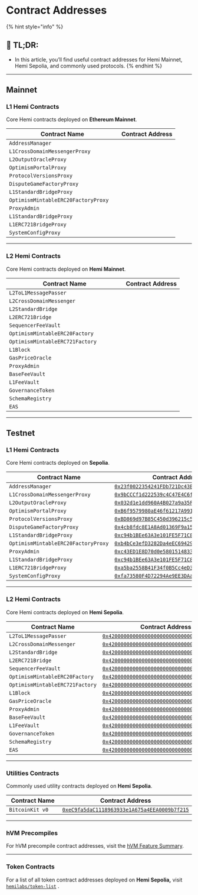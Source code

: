 # Contract Addresses

{% hint style="info" %}
## 📜 **TL;DR:**

* In this article, you’ll find useful contract addresses for Hemi Mainnet, Hemi Sepolia, and commonly used protocols.
{% endhint %}

***

## Mainnet

### L1 Hemi Contracts

Core Hemi contracts deployed on **Ethereum Mainnet**.

<table><thead><tr><th width="289">Contract Name</th><th>Contract Address</th></tr></thead><tbody><tr><td><code>AddressManager</code></td><td></td></tr><tr><td><code>L1CrossDomainMessengerProxy</code></td><td></td></tr><tr><td><code>L2OutputOracleProxy</code></td><td></td></tr><tr><td><code>OptimismPortalProxy</code></td><td></td></tr><tr><td><code>ProtocolVersionsProxy</code></td><td></td></tr><tr><td><code>DisputeGameFactoryProxy</code></td><td></td></tr><tr><td><code>L1StandardBridgeProxy</code></td><td></td></tr><tr><td><code>OptimismMintableERC20FactoryProxy</code></td><td></td></tr><tr><td><code>ProxyAdmin</code></td><td></td></tr><tr><td><code>L1StandardBridgeProxy</code></td><td></td></tr><tr><td><code>L1ERC721BridgeProxy</code></td><td></td></tr><tr><td><code>SystemConfigProxy</code></td><td></td></tr></tbody></table>

***

### L2 Hemi Contracts

Core Hemi contracts deployed on **Hemi Mainnet**.

<table><thead><tr><th width="301">Contract Name</th><th>Contract Address</th></tr></thead><tbody><tr><td><code>L2ToL1MessagePasser</code></td><td></td></tr><tr><td><code>L2CrossDomainMessenger</code></td><td></td></tr><tr><td><code>L2StandardBridge</code></td><td></td></tr><tr><td><code>L2ERC721Bridge</code></td><td></td></tr><tr><td><code>SequencerFeeVault</code></td><td></td></tr><tr><td><code>OptimismMintableERC20Factory</code></td><td></td></tr><tr><td><code>OptimismMintableERC721Factory</code></td><td></td></tr><tr><td><code>L1Block</code></td><td></td></tr><tr><td><code>GasPriceOracle</code></td><td></td></tr><tr><td><code>ProxyAdmin</code></td><td></td></tr><tr><td><code>BaseFeeVault</code></td><td></td></tr><tr><td><code>L1FeeVault</code></td><td></td></tr><tr><td><code>GovernanceToken</code></td><td></td></tr><tr><td><code>SchemaRegistry</code></td><td></td></tr><tr><td><code>EAS</code></td><td></td></tr></tbody></table>

***

## Testnet

### L1 Hemi Contracts

Core Hemi contracts deployed on **Sepolia**.

<table><thead><tr><th width="289">Contract Name</th><th>Contract Address</th></tr></thead><tbody><tr><td><code>AddressManager</code></td><td><a href="https://sepolia.etherscan.io/address/0x23f0022354241fdb721dc43e7897d7af662a2995"><code>0x23f0022354241FDb721Dc43E7897d7Af662A2995</code></a></td></tr><tr><td><code>L1CrossDomainMessengerProxy</code></td><td><a href="https://sepolia.etherscan.io/address/0x9bcccf1d222539c4c47e4c6f5749e4d5fa33215c"><code>0x9bCCCf1d222539c4C47E4C6f5749e4d5fA33215c</code></a></td></tr><tr><td><code>L2OutputOracleProxy</code></td><td><a href="https://sepolia.etherscan.io/address/0x032d1e1dd960a4b027a9a35ff8b2b672e333bc27"><code>0x032d1e1dd960A4B027a9a35FF8B2b672E333Bc27</code></a></td></tr><tr><td><code>OptimismPortalProxy</code></td><td><a href="https://sepolia.etherscan.io/address/0xB6f9579980aE46f61217A99145645341E49E2516"><code>0xB6f9579980aE46f61217A99145645341E49E2516</code></a></td></tr><tr><td><code>ProtocolVersionsProxy</code></td><td><a href="https://sepolia.etherscan.io/address/0xBD869d97B85C450d396215c5E1a81bbFA4545e23"><code>0xBD869d97B85C450d396215c5E1a81bbFA4545e23</code></a></td></tr><tr><td><code>DisputeGameFactoryProxy</code></td><td><a href="https://sepolia.etherscan.io/address/0x4cb8fdc8E1A8Ad01369F9a159C67c8be794a98FA"><code>0x4cb8fdc8E1A8Ad01369F9a159C67c8be794a98FA</code></a></td></tr><tr><td><code>L1StandardBridgeProxy</code></td><td><a href="https://sepolia.etherscan.io/address/0xc94b1bee63a3e101fe5f71c80f912b4f4b055925"><code>0xc94b1BEe63A3e101FE5F71C80F912b4F4b055925</code></a></td></tr><tr><td><code>OptimismMintableERC20FactoryProxy</code></td><td><a href="https://sepolia.etherscan.io/address/0xb4bCe3efD3282Da4eEC69429966a85f92298799B"><code>0xb4bCe3efD3282Da4eEC69429966a85f92298799B</code></a></td></tr><tr><td><code>ProxyAdmin</code></td><td><a href="https://sepolia.etherscan.io/address/0xc43ED1E8D70d0e5801514833fAD3D93Ba16Da4Aa"><code>0xc43ED1E8D70d0e5801514833fAD3D93Ba16Da4Aa</code></a></td></tr><tr><td><code>L1StandardBridgeProxy</code></td><td><a href="https://sepolia.etherscan.io/address/0xc94b1BEe63A3e101FE5F71C80F912b4F4b055925"><code>0xc94b1BEe63A3e101FE5F71C80F912b4F4b055925</code></a></td></tr><tr><td><code>L1ERC721BridgeProxy</code></td><td><a href="https://sepolia.etherscan.io/address/0xa5ba2558b41f34f0b5cc4ed389386201a3d31aec"><code>0xa5ba2558B41F34f0B5Cc4eD389386201a3D31AEc</code></a></td></tr><tr><td><code>SystemConfigProxy</code></td><td><a href="https://sepolia.etherscan.io/address/0xfa73580F4D72294Ae9EE3DAaC36D8bF111B37Ce9"><code>0xfa73580F4D72294Ae9EE3DAaC36D8bF111B37Ce9</code></a></td></tr></tbody></table>

***

### L2 Hemi Contracts

Core Hemi contracts deployed on **Hemi Sepolia**.

<table><thead><tr><th width="301">Contract Name</th><th>Contract Address</th></tr></thead><tbody><tr><td><code>L2ToL1MessagePasser</code></td><td><a href="https://optimistic.etherscan.io/address/0x4200000000000000000000000000000000000016"><code>0x4200000000000000000000000000000000000016</code></a></td></tr><tr><td><code>L2CrossDomainMessenger</code></td><td><a href="https://optimistic.etherscan.io/address/0x4200000000000000000000000000000000000007"><code>0x4200000000000000000000000000000000000007</code></a></td></tr><tr><td><code>L2StandardBridge</code></td><td><a href="https://optimistic.etherscan.io/address/0x4200000000000000000000000000000000000010"><code>0x4200000000000000000000000000000000000010</code></a></td></tr><tr><td><code>L2ERC721Bridge</code></td><td><a href="https://optimistic.etherscan.io/address/0x4200000000000000000000000000000000000014"><code>0x4200000000000000000000000000000000000014</code></a></td></tr><tr><td><code>SequencerFeeVault</code></td><td><a href="https://optimistic.etherscan.io/address/0x4200000000000000000000000000000000000011"><code>0x4200000000000000000000000000000000000011</code></a></td></tr><tr><td><code>OptimismMintableERC20Factory</code></td><td><a href="https://optimistic.etherscan.io/address/0x4200000000000000000000000000000000000012"><code>0x4200000000000000000000000000000000000012</code></a></td></tr><tr><td><code>OptimismMintableERC721Factory</code></td><td><a href="https://optimistic.etherscan.io/address/0x4200000000000000000000000000000000000017"><code>0x4200000000000000000000000000000000000017</code></a></td></tr><tr><td><code>L1Block</code></td><td><a href="https://optimistic.etherscan.io/address/0x4200000000000000000000000000000000000015"><code>0x4200000000000000000000000000000000000015</code></a></td></tr><tr><td><code>GasPriceOracle</code></td><td><a href="https://optimistic.etherscan.io/address/0x420000000000000000000000000000000000000F"><code>0x420000000000000000000000000000000000000F</code></a></td></tr><tr><td><code>ProxyAdmin</code></td><td><a href="https://optimistic.etherscan.io/address/0x4200000000000000000000000000000000000018"><code>0x4200000000000000000000000000000000000018</code></a></td></tr><tr><td><code>BaseFeeVault</code></td><td><a href="https://optimistic.etherscan.io/address/0x4200000000000000000000000000000000000019"><code>0x4200000000000000000000000000000000000019</code></a></td></tr><tr><td><code>L1FeeVault</code></td><td><a href="https://optimistic.etherscan.io/address/0x420000000000000000000000000000000000001A"><code>0x420000000000000000000000000000000000001A</code></a></td></tr><tr><td><code>GovernanceToken</code></td><td><a href="https://optimistic.etherscan.io/address/0x4200000000000000000000000000000000000042"><code>0x4200000000000000000000000000000000000042</code></a></td></tr><tr><td><code>SchemaRegistry</code></td><td><a href="https://optimistic.etherscan.io/address/0x4200000000000000000000000000000000000020"><code>0x4200000000000000000000000000000000000020</code></a></td></tr><tr><td><code>EAS</code></td><td><a href="https://optimistic.etherscan.io/address/0x4200000000000000000000000000000000000021"><code>0x4200000000000000000000000000000000000021</code></a></td></tr></tbody></table>

***

### Utilities Contracts

Commonly used utility contracts deployed on **Hemi Sepolia**.

<table><thead><tr><th width="247">Contract Name</th><th>Contract Address</th></tr></thead><tbody><tr><td><code>BitcoinKit v0</code></td><td><a href="https://testnet.explorer.hemi.xyz/address/0xeC9fa5daC1118963933e1A675a4EEA0009b7f215?tab=read_contract"><code>0xeC9fa5daC1118963933e1A675a4EEA0009b7f215</code></a></td></tr></tbody></table>

***

### hVM Precompiles

For hVM precompile contract addresses, visit the [hVM Feature Summary](../building-bitcoin-apps/hemi-virtual-machine-hvm/feature-summary.md).

***

### Token Contracts

For a list of all token contract addresses deployed on **Hemi Sepolia,** visit [`hemilabs/token-list`](https://github.com/hemilabs/token-list/blob/master/src/hemi.tokenlist.json) .
